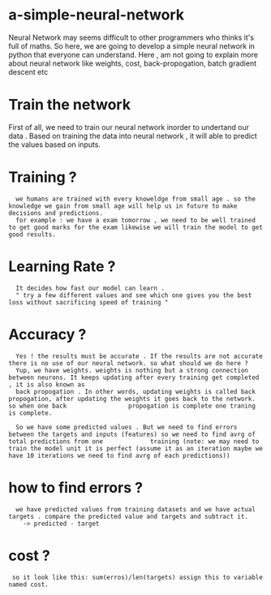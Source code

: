 # a-simple-neural-network
Neural Network may seems difficult to other programmers who thinks it's full of maths. So here, we are going to develop a simple neural network in python that everyone can understand. Here , am not going to explain more about neural network like weights, cost, back-propogation, batch gradient descent etc

# Train the network
  First of all, we need to train our neural network inorder to undertand our data . Based on training the data into neural network , it will able to predict the values     based on inputs. 
  
  # Training ?
      we humans are trained with every knoweldge from small age . so the knowledge we gain from small age will help us in future to make decisions and predictions.
      for example : we have a exam tomorrow , we need to be well trained to get good marks for the exam likewise we will train the model to get good results.
  # Learning Rate ?
      It decides how fast our model can learn .
      " try a few different values and see which one gives you the best loss without sacrificing speed of training "
  # Accuracy ?  
      Yes ! the results must be accurate . If the results are not accurate there is no use of our neural network. so what should we do here ?
      Yup, we have weights. weights is nothing but a strong connection between neurons. It keeps updating after every training get completed , it is also known as 
      back propogation . In other words, updating weights is called back propogation, after updating the weights it goes back to the network. so when one back                 propogation is complete one traning is complete.
      
      So we have some predicted values . But we need to find errors between the targets and inputs (features) so we need to find avrg of total predictions from one             training (note: we may need to train the model unit it is perfect (assume it as an iteration maybe we have 10 iterations we need to find avrg of each predictions))
     
  # how to find errors ?
      we have predicted values from training datasets and we have actual targets . compare the predicted value and targets and subtract it.
        -> predicted - target
  # cost ?
     so it look like this: sum(erros)/len(targets) assign this to variable named cost.
  
